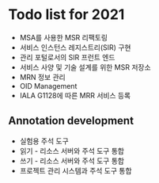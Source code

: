 # Todo list for 2021

-   MSA를 사용한 MSR 리팩토링
-   서비스 인스턴스 레지스트리(SIR) 구현
-   관리 포털로서의 SIR 프런트 엔드
-   서비스 사양 및 기술 설계를 위한 MSR 저장소
-   MRN 정보 관리
-   OID Management
-   IALA G1128에 따른 MRR 서비스 등록

## Annotation development

-   실험용 주석 도구
-   읽기 - 리소스 서버와 주석 도구 통합
-   쓰기 - 리소스 서버와 주석 도구 통합
-   프로젝트 관리 시스템과 주석 도구 통합
